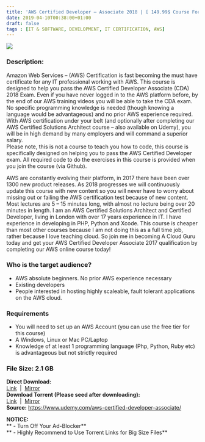```yaml
---
title: 'AWS Certified Developer – Associate 2018 | [ 149.99$ Course For Free ]'
date: 2019-04-10T00:38:00+01:00
draft: false
tags : [IT & SOFTWARE, DEVELOPMENT, IT CERTIFICATION, AWS]
---
```


[![](https://1.bp.blogspot.com/-pYL19rWPz-I/XK0sQlZjwkI/AAAAAAAABpo/qUjBzksiFis_yGVvUkbX-Unhcj330y6jgCLcBGAs/s640/AWS-Certified-Developer-Associate-2018.jpg)](https://1.bp.blogspot.com/-pYL19rWPz-I/XK0sQlZjwkI/AAAAAAAABpo/qUjBzksiFis_yGVvUkbX-Unhcj330y6jgCLcBGAs/s1600/AWS-Certified-Developer-Associate-2018.jpg)

  

### Description:

Amazon Web Services – (AWS) Certification is fast becoming the must have certificate for any IT professional working with AWS. This course is designed to help you pass the AWS Certified Developer Associate (CDA) 2018 Exam. Even if you have never logged in to the AWS platform before, by the end of our AWS training videos you will be able to take the CDA exam. No specific programming knowledge is needed (though knowing a language would be advantageous) and no prior AWS experience required. With AWS certification under your belt (and optionally after completing our AWS Certified Solutions Architect course – also available on Udemy), you will be in high demand by many employers and will command a superior salary.  
Please note, this is not a course to teach you how to code, this course is specifically designed on helping you to pass the AWS Certified Developer exam. All required code to do the exercises in this course is provided when you join the course (via Github).  

AWS are constantly evolving their platform, in 2017 there have been over 1300 new product releases. As 2018 progresses we will continuously update this course with new content so you will never have to worry about missing out or failing the AWS certification test because of new content.  
Most lectures are 5 – 15 minutes long, with almost no lecture being over 20 minutes in length. I am an AWS Certified Solutions Architect and Certified Developer, living in London with over 17 years experience in IT. I have experience in developing in PHP, Python and Xcode. This course is cheaper than most other courses because I am not doing this as a full time job, rather because I love teaching cloud. So join me in becoming A Cloud Guru today and get your AWS Certified Developer Associate 2017 qualification by completing our AWS online course today!  

### Who is the target audience?

*   AWS absolute beginners. No prior AWS experience necessary
*   Existing developers
*   People interested in hosting highly scaleable, fault tolerant applications on the AWS cloud.

### Requirements

*   You will need to set up an AWS Account (you can use the free tier for this course)
*   A Windows, Linux or Mac PC/Laptop
*   Knowledge of at least 1 programming language (Php, Python, Ruby etc) is advantageous but not strictly required

### File Size: 2.1 GB

**Direct Download:**  
[Link](http://crowdurl.com/CertifiedDeveloperlink1)  |  [Mirror](http://crowdurl.com/CertifiedDeveloperlink2)   
**Download Torrent (Please seed after downloading):**  
[Link](http://crowdurl.com/CertifiedDevelopertorrent1)  |  [Mirror](http://crowdurl.com/CertifiedDevelopertorrent2)  
**Source:** https://www.udemy.com/aws-certified-developer-associate/  

**NOTICE:**  
** - Turn Off Your Ad-Blocker**  
** - Highly Recommend to Use Torrent Links for Big Size Files**